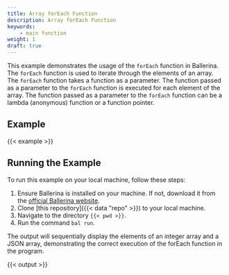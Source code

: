 ```yaml
---
title: Array forEach Function
description: Array forEach Function
keywords:
    - main function
weight: 1
draft: true
---
```


This example demonstrates the usage of the `forEach` function in Ballerina. The `forEach` function is used to iterate through the elements of an array. The `forEach` function takes a function as a parameter. The function passed as a parameter to the `forEach` function is executed for each element of the array. The function passed as a parameter to the `forEach` function can be a lambda (anonymous) function or a function pointer.

<!--more-->

## Example

{{< example >}}

## Running the Example

To run this example on your local machine, follow these steps:

1. Ensure Ballerina is installed on your machine. If not, download it from the [official Ballerina website](https://ballerina.io).
2. Clone [this repository]({{< data "repo" >}}) to your local machine.
3. Navigate to the directory `{{< pwd >}}`.
4. Run the command `bal run`. 

The output will sequentially display the elements of an integer array and a JSON array, demonstrating the correct execution of the forEach function in the program.

{{< output >}}